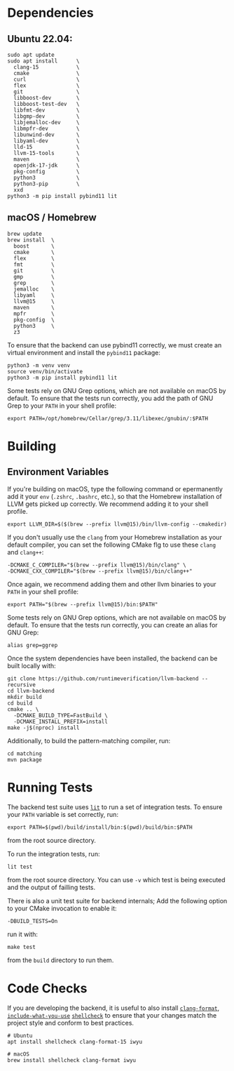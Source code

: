 # Dependencies

## Ubuntu 22.04:

```shell
sudo apt update
sudo apt install      \
  clang-15            \
  cmake               \
  curl                \
  flex                \
  git                 \
  libboost-dev        \
  libboost-test-dev   \
  libfmt-dev          \
  libgmp-dev          \
  libjemalloc-dev     \
  libmpfr-dev         \
  libunwind-dev       \
  libyaml-dev         \
  lld-15              \
  llvm-15-tools       \
  maven               \
  openjdk-17-jdk      \
  pkg-config          \
  python3             \
  python3-pip         \
  xxd
python3 -m pip install pybind11 lit
```

## macOS / Homebrew

```shell
brew update
brew install  \
  boost       \
  cmake       \
  flex        \
  fmt         \
  git         \
  gmp         \
  grep        \
  jemalloc    \
  libyaml     \
  llvm@15     \
  maven       \
  mpfr        \
  pkg-config  \
  python3     \
  z3
```

To ensure that the backend can use pybind11 correctly, we must create an virtual
environment and install the `pybind11` package:
```shell
python3 -m venv venv
source venv/bin/activate
python3 -m pip install pybind11 lit
```

Some tests rely on GNU Grep options, which are not available on macOS by
default. To ensure that the tests run correctly, you add the path of
GNU Grep to your `PATH` in your shell profile:
```shell
export PATH=/opt/homebrew/Cellar/grep/3.11/libexec/gnubin/:$PATH
```

# Building

## Environment Variables

If you're building on macOS, type the following command or epermanently
add it your `env` (`.zshrc`, `.bashrc`, etc.), so that the Homebrew
installation of LLVM gets picked up correctly. We recommend adding it to
your shell profile.
```shell
export LLVM_DIR=$($(brew --prefix llvm@15)/bin/llvm-config --cmakedir)
```

If you don't usually use the `clang` from your Homebrew installation as
your default compiler, you can set the following CMake flg to use these
`clang` and `clang++`:
```shell
-DCMAKE_C_COMPILER="$(brew --prefix llvm@15)/bin/clang" \
-DCMAKE_CXX_COMPILER="$(brew --prefix llvm@15)/bin/clang++"
```
Once again, we recommend adding them and other llvm binaries to your
`PATH` in your shell profile:
```shell
export PATH="$(brew --prefix llvm@15)/bin:$PATH"
```

Some tests rely on GNU Grep options, which are not available on macOS by
default. To ensure that the tests run correctly, you can create an alias
for GNU Grep:
```shell
alias grep=ggrep
```

Once the system dependencies have been installed, the backend can be built
locally with:
```shell
git clone https://github.com/runtimeverification/llvm-backend --recursive
cd llvm-backend
mkdir build
cd build
cmake .. \
  -DCMAKE_BUILD_TYPE=FastBuild \
  -DCMAKE_INSTALL_PREFIX=install
make -j$(nproc) install
```

Additionally, to build the pattern-matching compiler, run:
```shell
cd matching
mvn package
```

# Running Tests

The backend test suite uses [`lit`](lit) to run a set of integration tests. To
ensure your `PATH` variable is set correctly, run:
```shell
export PATH=$(pwd)/build/install/bin:$(pwd)/build/bin:$PATH
```
from the root source directory.

To run the integration tests, run:
```shell
lit test
```
from the root source directory. You can use `-v` which test is being executed
and the output of failling tests.

There is also a unit test suite for backend internals;
Add the following option to your CMake invocation to enable it:
```
-DBUILD_TESTS=On
```
run it with:
```shell
make test
```
from the `build` directory to run them.

# Code Checks

If you are developing the backend, it is useful to also install
[`clang-format`](clang-format), [`include-what-you-use`](iwyu)
[`shellcheck`](shellcheck) to ensure that your changes match the project style
and conform to best practices.

```shell
# Ubuntu
apt install shellcheck clang-format-15 iwyu

# macOS
brew install shellcheck clang-format iwyu
```

[clang-format]: https://clang.llvm.org/docs/ClangFormat.html
[iwyu]: https://include-what-you-use.org/
[lit]: https://llvm.org/docs/CommandGuide/lit.html
[shellcheck]: https://www.shellcheck.net/
